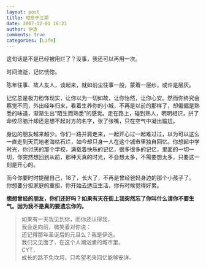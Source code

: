 ```yaml
---
layout: post
title: 相忘于江湖
date: 2007-12-01 16:23
author: 伊迭
comments: true
categories: [Life]
---
```


这句话是不是已经被用烂了？没事，我还可以再用一次。

时间流逝，记忆恍惚。

陈年往事、故人友人，谈起来，就如前尘往事一般，蒙着一层纱，或许是层灰。

记忆总是极力粉饰现实，让你以为一切如故，让你怡然，让你心安。然而你终究会察觉不同，外出经年归来，看着生养你的小城，不再是以前的那样了，却偏偏是熟悉的味道，渐渐生出“陌生而熟悉”的感觉。走在路上，碰到熟人，明明相识，拼了命绞尽脑汁却还是想不起对方的名字，张了张嘴，只在空气中凝出尴尬。

身边的朋友越来越少。你们一路并肩走来，一起开心过一起难过过，以为可以这么一直走到天荒地老海枯石烂，如今却只身一人在这个城市里独自回忆。你想起中学时光，你讨厌的那个学校，满载着快乐的记忆，很多很多的记忆，里面的一切一切，你突然想回到从前，那种天真的时光，不会想太多，不需要想太多，只要这一刻是开心的。

而今你要时时提醒自己，18了，长大了，不再是曾经爸妈身边的那个小孩子了。你想要分担家庭的重担，你开始去适应生活，你有时候觉得好累。

**想想曾经的朋友，你们还好吗？如果有天在街上我突然忘了你叫什么请你不要生气。因为我不是真的要遗忘你的。**

> 如果有一天我见到你，而你还认得我，  
> 我会走向前，微笑着对你说：  
> 还记得那年圣诞后的元旦么？我是伊迭。  
> 我们又见面了，在这个人潮汹涌的城市里。  
> CYT，  
> 成长的路不免坎坷，只希望老来回忆能够安详。
